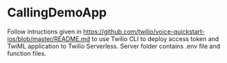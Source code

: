# CallingDemoApp
Follow intructions given in https://github.com/twilio/voice-quickstart-ios/blob/master/README.md to use Twilio CLI to deploy access token and TwiML application to Twilio Serverless. 
Server folder contains .env file and function files.
